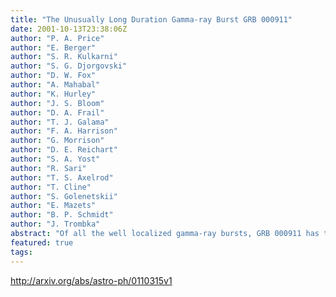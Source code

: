 ```yaml
---
title: "The Unusually Long Duration Gamma-ray Burst GRB 000911"
date: 2001-10-13T23:38:06Z
author: "P. A. Price"
author: "E. Berger"
author: "S. R. Kulkarni"
author: "S. G. Djorgovski"
author: "D. W. Fox"
author: "A. Mahabal"
author: "K. Hurley"
author: "J. S. Bloom"
author: "D. A. Frail"
author: "T. J. Galama"
author: "F. A. Harrison"
author: "G. Morrison"
author: "D. E. Reichart"
author: "S. A. Yost"
author: "R. Sari"
author: "T. S. Axelrod"
author: "T. Cline"
author: "S. Golenetskii"
author: "E. Mazets"
author: "B. P. Schmidt"
author: "J. Trombka"
abstract: "Of all the well localized gamma-ray bursts, GRB 000911 has the longest duration (T_90 ~ 500 s), and ranks in the top 1% of BATSE bursts for fluence. Here, we report the discovery of the afterglow of this unique burst. In order to simultaneously fit our radio and optical observations, we are required to invoke a model involving an hard electron distribution, p ~ 1.5 and a jet-break time less than 1.5 day. A spectrum of the host galaxy taken 111 days after the burst reveals a single emission line, interpreted as [OII] at a redshift z = 1.0585, and a continuum break which we interpret as the Balmer limit at this redshift. Despite the long T_90, the afterglow of GRB 000911 is not unusual in any other way when compared to the set of afterglows studied to date. We conclude that the duration of the GRB plays little part in determining the physics of the afterglow."
featured: true
tags:
---
```

http://arxiv.org/abs/astro-ph/0110315v1